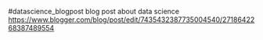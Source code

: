 #datascience_blogpost
blog post about data science
https://www.blogger.com/blog/post/edit/7435432387735004540/2718642268387489554
